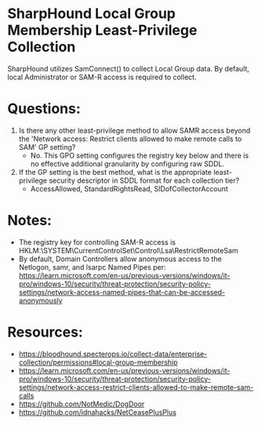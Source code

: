 # SharpHound Local Group Membership Least-Privilege Collection

SharpHound utilizes SamConnect() to collect Local Group data. By default, local Administrator or SAM-R access is required to collect.

# Questions:

1. Is there any other least-privilege method to allow SAMR access beyond the 'Network access: Restrict clients allowed to make remote calls to SAM' GP setting?
   - No. This GPO setting configures the registry key below and there is no effective additional granularity by configuring raw SDDL.
2. If the GP setting is the best method, what is the appropriate least-privilege security descriptor in SDDL format for each collection tier?
   - AccessAllowed, StandardRightsRead, SIDofCollectorAccount

# Notes:

- The registry key for controlling SAM-R access is HKLM:\SYSTEM\CurrentControlSet\Control\Lsa\RestrictRemoteSam
- By default, Domain Controllers allow anonymous access to the Netlogon, samr, and lsarpc Named Pipes per: https://learn.microsoft.com/en-us/previous-versions/windows/it-pro/windows-10/security/threat-protection/security-policy-settings/network-access-named-pipes-that-can-be-accessed-anonymously

# Resources:

- https://bloodhound.specterops.io/collect-data/enterprise-collection/permissions#local-group-membership
- https://learn.microsoft.com/en-us/previous-versions/windows/it-pro/windows-10/security/threat-protection/security-policy-settings/network-access-restrict-clients-allowed-to-make-remote-sam-calls
- https://github.com/NotMedic/DogDoor
- https://github.com/idnahacks/NetCeasePlusPlus
